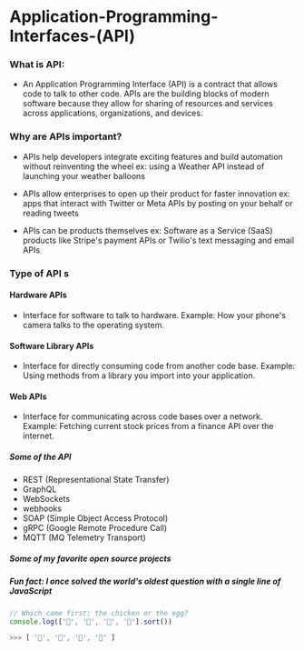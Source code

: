 # Application-Programming-Interfaces-(API)
### What is API:
- An Application Programming Interface (API) is a contract that allows code to talk to other code. APIs are the building blocks of modern software because they allow for sharing of resources and services across applications, organizations, and devices.

### Why are APIs important?
- APIs help developers integrate exciting features and build automation without reinventing the wheel
ex: using a Weather API instead of launching your weather balloons

- APIs allow enterprises to open up their product for faster innovation
ex: apps that interact with Twitter or Meta APIs by posting on your behalf or reading tweets

- APIs can be products themselves
ex: Software as a Service (SaaS) products like Stripe's payment APIs or Twilio's text messaging and email APIs

### Type of API s
  #### Hardware APIs
  - Interface for software to talk to hardware.
    Example: How your phone's camera talks to the operating system.

#### Software Library APIs
  - Interface for directly consuming code from another code base.
    Example: Using methods from a library you import into your application.

#### Web APIs
  - Interface for communicating across code bases over a network.
    Example: Fetching current stock prices from a finance API over the internet.

##### Some of the API 
  - REST (Representational State Transfer)
  - GraphQL
  - WebSockets
  - webhooks
  - SOAP (Simple Object Access Protocol)
  - gRPC (Google Remote Procedure Call)
  - MQTT (MQ Telemetry Transport)



##### Some of my favorite open source projects


##### Fun fact: I once solved the world's oldest question with a single line of JavaScript
<!-- wi*quL3fcV -->

```javascript
// Which came first: the chicken or the egg?
console.log(['🥚', '🐣', '🐥', '🐔'].sort())

>>> [ '🐔', '🐣', '🐥', '🥚' ]
```
